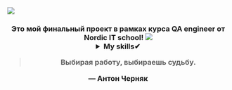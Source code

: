 <img src="https://github.com/YuliaMandelbrot/YuliaMandelbrot/blob/main/header.png">


<h3 align="center">Это мой финальный проект в рамках курса QA engineer от Nordic IT school!
<a href="https://api.whatsapp.com/send?phone=79296088896" rel="nofollow"> <img src="https://camo.githubusercontent.com/82f028440012e9fb967c03bb484e1b5383a27ffc6798b84c1d6969c6a90e57c4/68747470733a2f2f696d672e736869656c64732e696f2f62616467652f57686174734170702d6461726b677265656e" data-canonical-src="https://img.shields.io/badge/WhatsApp-darkgreen" style="max-width: 100%;"></a>
 
<details>
<summary>My skills✔</summary>

 |  | Skills |
|-----:|:-----------|
|     1| Работа с тестовой документациейm(Чек-листы, тест-кейсы, баг-репорты)|
|     2| Тестрование API в Postman |
|     3| Отладка и тестирование HTTP-запросов в Charles Proxy | 
|     4| Работа с СУБД на языке SQL |
|     5| Написание базовых bash-скриптов |
|     6| Базовые знания оболочки Bash | 
|     7| Понимание клиент-серверной архитектуры |
|     8| Atlassian Jira, JSON, GIT, SDLC, Swagger UI |
</details>

 > Выбирая работу, выбираешь судьбу.

— Антон Черняк


